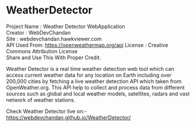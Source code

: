 # WeatherDetector


  Project Name : Weather Detector WebApplication       
  Creator : WebDevChandan 		                     
  Site : webdevchandan.hawkviewer.com           
  API Used From: https://openweathermap.org/api
  License : Creative Commons Attribution License   
  Share and Use This With Proper Credit. 
  
Weather Detector is a real time weather detection web tool which can access current weather data for any location on Earth including over 200,000 cities by fetching a live weather detection API which taken from OpenWeather.org. This API help to collect and process data from different sources such as global and local weather models, satellites, radars and vast network of weather stations.

Check Weather Detector live on:- https://webdevchandan.github.io/WeatherDetector/
